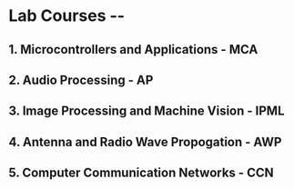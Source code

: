 # **Lab Courses** -- 

## 1. Microcontrollers and Applications - MCA
## 2. Audio Processing - AP
## 3. Image Processing and Machine Vision - IPML
## 4. Antenna and Radio Wave Propogation - AWP
## 5. Computer Communication Networks - CCN
